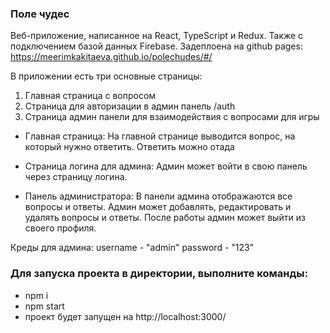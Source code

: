 ### Поле чудес
Веб-приложение, написанное на React, TypeScript и Redux. 
Также с подключением базой данных Firebase. 
Задеплоена на github pages: https://meerimkakitaeva.github.io/polechudes/#/

В приложении есть три основные страницы: 
1. Главная страница с вопросом
2. Cтраница для авторизации в админ панель /auth 
3. Страница админ панели для взаимодействия с вопросами для игры

- Главная страница:
На главной странице выводится вопрос, на который нужно ответить.
Ответить можно отада 

- Страница логина для админа:
Админ может войти в свою панель через страницу логина.

- Панель администратора:
В панели админа отображаются все вопросы и ответы.
Админ может добавлять, редактировать и удалять вопросы и ответы.
После работы админ может выйти из своего профиля.

Креды для админа: 
username - "admin"
password - "123"

### Для запуска проекта в директории, выполните команды:
- npm i
- npm start
- проект будет запущен на http://localhost:3000/ 
  
